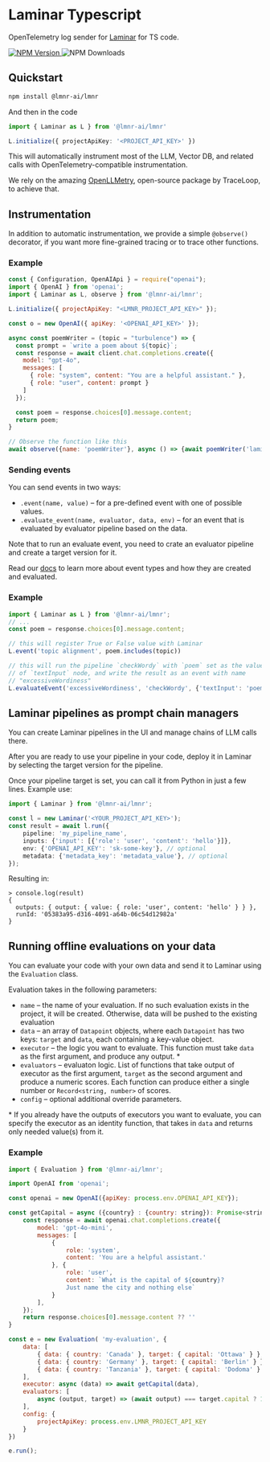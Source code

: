 # Laminar Typescript

OpenTelemetry log sender for [Laminar](https://github.com/lmnr-ai/lmnr) for TS code.

 <a href="https://www.npmjs.com/package/@lmnr-ai/lmnr"> ![NPM Version](https://img.shields.io/npm/v/%40lmnr-ai%2Flmnr?label=lmnr&logo=npm&logoColor=CB3837) </a>
 ![NPM Downloads](https://img.shields.io/npm/dm/%40lmnr-ai%2Flmnr)


## Quickstart

```sh
npm install @lmnr-ai/lmnr
```

And then in the code

```typescript
import { Laminar as L } from '@lmnr-ai/lmnr'

L.initialize({ projectApiKey: '<PROJECT_API_KEY>' })
```

This will automatically instrument most of the LLM, Vector DB, and related
calls with OpenTelemetry-compatible instrumentation.

We rely on the amazing [OpenLLMetry](https://github.com/traceloop/openllmetry), open-source package
by TraceLoop, to achieve that.

## Instrumentation

In addition to automatic instrumentation, we provide a simple `@observe()` decorator, if you want more fine-grained tracing
or to trace other functions.

### Example

```javascript
const { Configuration, OpenAIApi } = require("openai");
import { OpenAI } from 'openai';
import { Laminar as L, observe } from '@lmnr-ai/lmnr';

L.initialize({ projectApiKey: "<LMNR_PROJECT_API_KEY>" });

const o = new OpenAI({ apiKey: '<OPENAI_API_KEY>' });

async const poemWriter = (topic = "turbulence") => {
  const prompt = `write a poem about ${topic}`;
  const response = await client.chat.completions.create({
    model: "gpt-4o",
    messages: [
      { role: "system", content: "You are a helpful assistant." },
      { role: "user", content: prompt }
    ]
  });

  const poem = response.choices[0].message.content;
  return poem;
}

// Observe the function like this
await observe({name: 'poemWriter'}, async () => {await poemWriter('laminar flow')})
```

### Sending events

You can send events in two ways:
- `.event(name, value)` – for a pre-defined event with one of possible values.
- `.evaluate_event(name, evaluator, data, env)` – for an event that is evaluated by evaluator pipeline based on the data.

Note that to run an evaluate event, you need to crate an evaluator pipeline and create a target version for it.

Read our [docs](https://docs.lmnr.ai) to learn more about event types and how they are created and evaluated.

### Example

```javascript
import { Laminar as L } from '@lmnr-ai/lmnr';
// ...
const poem = response.choices[0].message.content;

// this will register True or False value with Laminar
L.event('topic alignment', poem.includes(topic))

// this will run the pipeline `checkWordy` with `poem` set as the value
// of `textInput` node, and write the result as an event with name
// "excessiveWordiness"
L.evaluateEvent('excessiveWordiness', 'checkWordy', {'textInput': 'poem'})
```

## Laminar pipelines as prompt chain managers

You can create Laminar pipelines in the UI and manage chains of LLM calls there.

After you are ready to use your pipeline in your code, deploy it in Laminar by selecting the target version for the pipeline.

Once your pipeline target is set, you can call it from Python in just a few lines.
Example use:

```typescript
import { Laminar } from '@lmnr-ai/lmnr';

const l = new Laminar('<YOUR_PROJECT_API_KEY>');
const result = await l.run({
    pipeline: 'my_pipeline_name',
    inputs: {'input': [{'role': 'user', 'content': 'hello'}]},
    env: {'OPENAI_API_KEY': 'sk-some-key'}, // optional
    metadata: {'metadata_key': 'metadata_value'}, // optional
});
```

Resulting in:

```
> console.log(result)
{
  outputs: { output: { value: { role: 'user', content: 'hello' } } },
  runId: '05383a95-d316-4091-a64b-06c54d12982a'
}
```

## Running offline evaluations on your data

You can evaluate your code with your own data and send it to Laminar using the `Evaluation` class.

Evaluation takes in the following parameters:
- `name` – the name of your evaluation. If no such evaluation exists in the project, it will be created. Otherwise, data will be pushed to the existing evaluation
- `data` – an array of `Datapoint` objects, where each `Datapoint` has two keys: `target` and `data`, each containing a key-value object.
- `executor` – the logic you want to evaluate. This function must take `data` as the first argument, and produce any output. *
- `evaluators` – evaluaton logic. List of functions that take output of executor as the first argument, `target` as the second argument and produce a numeric scores. Each function can produce either a single number or `Record<string, number>` of scores.
- `config` – optional additional override parameters.

\* If you already have the outputs of executors you want to evaluate, you can specify the executor as an identity function, that takes in `data` and returns only needed value(s) from it.

### Example

```javascript
import { Evaluation } from '@lmnr-ai/lmnr';

import OpenAI from 'openai';

const openai = new OpenAI({apiKey: process.env.OPENAI_API_KEY});

const getCapital = async ({country} : {country: string}): Promise<string> => {
    const response = await openai.chat.completions.create({
        model: 'gpt-4o-mini',
        messages: [
            {
                role: 'system',
                content: 'You are a helpful assistant.'
            }, {
                role: 'user',
                content: `What is the capital of ${country}? 
                Just name the city and nothing else`
            }
        ],
    });
    return response.choices[0].message.content ?? ''
}

const e = new Evaluation( 'my-evaluation', {
    data: [
        { data: { country: 'Canada' }, target: { capital: 'Ottawa' } },
        { data: { country: 'Germany' }, target: { capital: 'Berlin' } },
        { data: { country: 'Tanzania' }, target: { capital: 'Dodoma' } },
    ],
    executor: async (data) => await getCapital(data),
    evaluators: [
        async (output, target) => (await output) === target.capital ? 1 : 0
    ],
    config: {
        projectApiKey: process.env.LMNR_PROJECT_API_KEY
    }
})

e.run();
```
